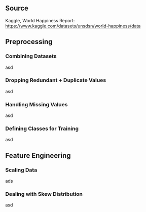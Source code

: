 ## Source
Kaggle, World Happiness Report: https://www.kaggle.com/datasets/unsdsn/world-happiness/data


## Preprocessing
### Combining Datasets
asd
### Dropping Redundant + Duplicate Values
asd
### Handling Missing Values
asd
### Defining Classes for Training
asd

## Feature Engineering
### Scaling Data
ads
### Dealing with Skew Distribution
asd
